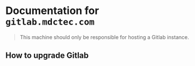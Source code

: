 # Documentation for `gitlab.mdctec.com` 
> This machine should only be responsible for hosting a Gitlab instance.
## How to upgrade Gitlab

